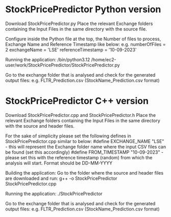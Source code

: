 # StockPricePredictor Python version
Download StockPricePredictor.py
Place the relevant Exchange folders containing the Input Files in the same directory with the source file.

Configure inside the Python file at the top, the Number of files to process, Exchange Name and Reference Timestamp like below:
e.g.
numberOfFiles = 2
exchangeName = 'LSE'
referenceTimestamp = '10-09-2023'

Running the application:
/bin/python3.12 /home/ec2-user/work/StockPricePredictor/StockPricePredictor.py

Go to the exchange folder that is analysed and check for the generated output files:
e.g. FLTR_Prediction.csv (StockName_Prediction.csv format)


# StockPricePredictor C++ version
Download StockPricePredictor.cpp and StockPricePredictor.h
Place the relevant Exchange folders containing the Input Files in the same directory with the source and header files.

For the sake of simplicity please set the following defines in StockPricePredictor.cpp similar to below:
  #define EXCHANGE_NAME "LSE" - this will represent the Exchange folder name where the input CSV files can be found (set this accordingly)
  #define FROM_TIMESTAMP "10-09-2023" - please set this with the reference timestamp (random) from which the analysis will start. Format should be DD-MM-YYYY

Building the application:
Go to the folder where the source and header files are downloaded and run:
g++ -o StockPricePredictor StockPricePredictor.cpp

Running the application:
./StockPricePredictor

Go to the exchange folder that is analysed and check for the generated output files:
e.g. FLTR_Prediction.csv (StockName_Prediction.csv format)
